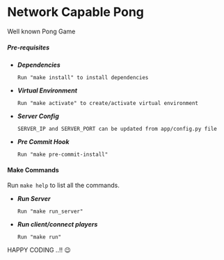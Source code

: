# Network Capable Pong

Well known Pong Game

##### Pre-requisites

- ***Dependencies***
  ```
  Run "make install" to install dependencies
  ```

- ***Virtual Environment***
  ```
  Run "make activate" to create/activate virtual environment
  ```

- ***Server Config***
  ```
  SERVER_IP and SERVER_PORT can be updated from app/config.py file
  ```

- ***Pre Commit Hook***
  ```
  Run "make pre-commit-install"
  ```

#### Make Commands

Run `make help` to list all the commands.

- ***Run Server***
  ```
  Run "make run_server"
  ```

- ***Run client/connect players***
  ```
  Run "make run"
  ```

HAPPY CODING ..!! 😉
